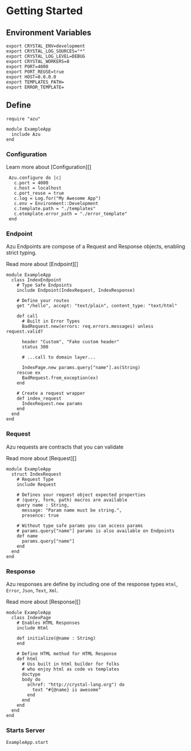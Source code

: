 # Getting Started

## Environment Variables

```shell
export CRYSTAL_ENV=development
export CRYSTAL_LOG_SOURCES="*"
export CRYSTAL_LOG_LEVEL=DEBUG
export CRYSTAL_WORKERS=8
export PORT=4000
export PORT_REUSE=true
export HOST=0.0.0.0
export TEMPLATES_PATH=
export ERROR_TEMPLATE=
```

## Define

```crystal
require "azu"

module ExampleApp
  include Azu
end
```

### Configuration

Learn more about [Configuration][]

```crystal
 Azu.configure do |c|
   c.port = 4000
   c.host = localhost
   c.port_reuse = true
   c.log = Log.for("My Awesome App")
   c.env = Environment::Development
   c.template.path = "./templates"
   c.etemplate.error_path = "./error_template"
 end
```


### Endpoint

Azu Endpoints are compose of a Request and Response objects, enabling strict typing. 

Read more about [Endpoint][]

```crystal
module ExampleApp
  class IndexEndpoint 
    # Type Safe Endpoints
    include Endpoint(IndexRequest, IndexResponse)

    # Define your routes
    get "/hello", accept: "text/plain", content_type: "text/html"

    def call
      # Built in Error Types
      BadRequest.new(errors: req.errors.messages) unless request.valid?

      header "Custom", "Fake custom header"
      status 300

      # ...call to domain layer...
      
      IndexPage.new params.query["name"].as(String)
    rescue ex
      BadRequest.from_exception(ex)
    end

    # Create a request wrapper
    def index_request
      IndexRequest.new params
    end
  end
end
```

### Request

Azu requests are contracts that you can validate 

Read more about [Request][]

```crystal
module ExampleApp
  struct IndexRequest
    # Request Type
    include Request

    # Defines your request object expected properties 
    # (query, form, path) macros are available
    query name : String, 
      message: "Param name must be string.", 
      presence: true

    # Without type safe params you can access params
    # params.query["name"] params is also available on Endpoints
    def name
      params.query["name"]
    end
  end
end
```

### Response

Azu responses are define by including one of the response types `Html`, `Error`, `Json`, `Text`, `Xml`. 

Read more about [Response][]

```crystal
module ExampleApp
  class IndexPage
    # Enables HTML Responses
    include Html
    
    def initialize(@name : String)
    end

    # Define HTML method for HTML Response
    def html
      # Uss built in html builder for folks 
      # who enjoy html as code vs templates
      doctype
      body do
        a(href: "http://crystal-lang.org") do
          text "#{@name} is awesome"
        end
      end
    end
  end
end
```

### Starts Server

```crystal
ExampleApp.start
```